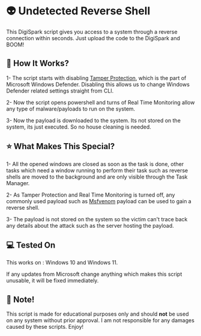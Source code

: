 
# 👽 Undetected Reverse Shell

This DigiSpark script gives you access to a system through a reverse connection within seconds. Just upload the code to the DigiSpark and BOOM!

## 🤔 How It Works?

1- The script starts with disabling [Tamper Protection](https://learn.microsoft.com/en-us/microsoft-365/security/defender-endpoint/prevent-changes-to-security-settings-with-tamper-protection?view=o365-worldwide), which is the part of Microsoft Windows Defender. Disabling this allows us to change Windows Defender related settings straight from CLI.

2- Now the script opens powershell and turns of Real Time Monitoring allow any type of malware/payloads to run on the system.

3- Now the payload is downloaded to the system. Its not stored on the system, its just executed. So no house cleaning is needed.

## ⭐ What Makes This Special?

1- All the opened windows are closed as soon as the task is done, other tasks which need a window running to perform their task such as reverse shells are moved to the background and are only visible through the Task Manager.

2- As Tamper Protection and Real Time Monitoring is turned off, any commonly used payload such as [Msfvenom](https://www.offensive-security.com/metasploit-unleashed/msfvenom/) payload can be used to gain a reverse shell. 

3- The payload is not stored on the system so the victim can't trace back any details about the attack such as the server hosting the payload.

## 💻 Tested On

This works on : Windows 10 and Windows 11.

If any updates from Microsoft change anything which makes this script unusable, it will be fixed immediately.

## 🔴 Note!

This script is made for educational purposes only and should **not** be used on any system without prior approval. I am not responsible for any damages caused by these scripts. Enjoy!